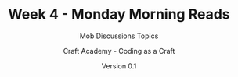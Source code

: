 ---
title: "Week 4 - Monday Morning Reads"
subtitle: "Mob Discussions Topics"
author: [Craft Academy - Coding as a Craft]
date: Version 0.1
subject: "Databases, Software as a Service, BDD"
keywords: [Databases, Software as a Service, BDD]
titlepage: true
titlepage-color: f28e24
titlepage-text-color: "FFFFFF"
titlepage-rule-color: "FFFFFF"
titlepage-rule-height: 2
...